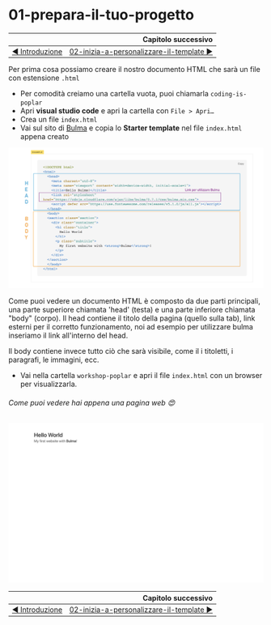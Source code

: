 # 01-prepara-il-tuo-progetto

|                                                           | Capitolo successivo                                                                    |
| :-------------------------------------------------------- | -------------------------------------------------------------------------------------: |
| [◀︎ Introduzione](https://github.com/lykkechen/work-pop/) | [02-inizia-a-personalizzare-il-template ▶︎](../02-inizia-a-personalizzare-il-template) |

Per prima cosa possiamo creare il nostro documento HTML che sarà un file con estensione `.html`

- Per comodità creiamo una cartella vuota, puoi chiamarla `coding-is-poplar`
- Apri **visual studio code** e apri la cartella con `File > Apri…`
- Crea un file `index.html`
- Vai sul sito di [Bulma](https://bulma.io/documentation/overview/start/) e copia lo **Starter template** nel file `index.html` appena creato

<kbd>![01-body-head](../assets/Lessons/01-body-head.png)</kbd>

Come puoi vedere un documento HTML è composto da due parti principali, una parte superiore chiamata 'head' (testa) e una parte inferiore chiamata "body" (corpo).
Il head contiene il titolo della pagina (quello sulla tab), link esterni per il corretto funzionamento, noi ad esempio per utilizzare bulma inseriamo il link all'interno del head.

Il body contiene invece tutto ciò che sarà visibile, come il i titoletti, i paragrafi, le immagini, ecc.

- Vai nella cartella `workshop-poplar` e apri il file `index.html` con un browser per visualizzarla.


###### Come puoi vedere hai appena una pagina web 😍

<kbd>![01-image](../assets/Lessons/01-image.png)</kbd>

|                                                          | Capitolo successivo                                                                    |
| :------------------------------------------------------- | -------------------------------------------------------------------------------------: |
| [◀ Introduzione](https://github.com/lykkechen/work-pop/) | [02-inizia-a-personalizzare-il-template ▶︎](../02-inizia-a-personalizzare-il-template) |
